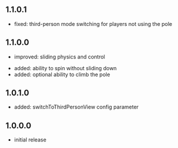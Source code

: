 ## 1.1.0.1
* fixed: third-person mode switching for players not using the pole

## 1.1.0.0
* improved: sliding physics and control
+ added: ability to spin without sliding down
+ added: optional ability to climb the pole

## 1.0.1.0
+ added: switchToThirdPersonView config parameter

## 1.0.0.0
* initial release
